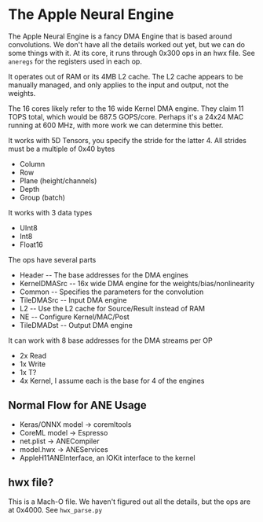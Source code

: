 # The Apple Neural Engine

The Apple Neural Engine is a fancy DMA Engine that is based around convolutions. We don't have all the details worked out yet, but we can do some things with it. At its core, it runs through 0x300 ops in an hwx file. See `aneregs` for the registers used in each op.

It operates out of RAM or its 4MB L2 cache. The L2 cache appears to be manually managed, and only applies to the input and output, not the weights.

The 16 cores likely refer to the 16 wide Kernel DMA engine. They claim 11 TOPS total, which would be 687.5 GOPS/core. Perhaps it's a 24x24 MAC running at 600 MHz, with more work we can determine this better.

It works with 5D Tensors, you specify the stride for the latter 4. All strides must be a multiple of 0x40 bytes
* Column
* Row
* Plane (height/channels)
* Depth
* Group (batch)

It works with 3 data types
* UInt8
* Int8
* Float16

The ops have several parts
* Header -- The base addresses for the DMA engines
* KernelDMASrc -- 16x wide DMA engine for the weights/bias/nonlinearity
* Common -- Specifies the parameters for the convolution
* TileDMASrc -- Input DMA engine
* L2 -- Use the L2 cache for Source/Result instead of RAM
* NE -- Configure Kernel/MAC/Post
* TileDMADst -- Output DMA engine

It can work with 8 base addresses for the DMA streams per OP
* 2x Read
* 1x Write
* 1x T?
* 4x Kernel, I assume each is the base for 4 of the engines

## Normal Flow for ANE Usage

* Keras/ONNX model -> coremltools
* CoreML model -> Espresso
* net.plist -> ANECompiler
* model.hwx -> ANEServices
* AppleH11ANEInterface, an IOKit interface to the kernel

## hwx file?

This is a Mach-O file. We haven't figured out all the details, but the ops are at 0x4000. See `hwx_parse.py`

